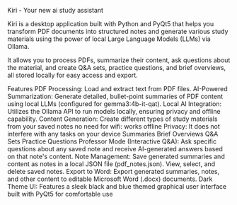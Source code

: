 Kiri - Your new ai study assistant 

Kiri is a desktop application built with Python and PyQt5 that helps you transform PDF documents into structured notes and generate various study materials using the power of local Large Language Models (LLMs) via Ollama.

It allows you to process PDFs, summarize their content, ask questions about the material, and create Q&A sets, practice questions, and brief overviews, all stored locally for easy access and export.

Features
PDF Processing: Load and extract text from PDF files.
AI-Powered Summarization: Generate detailed, bullet-point summaries of PDF content using local LLMs (configured for gemma3:4b-it-qat).
Local AI Integration: Utilizes the Ollama API to run models locally, ensuring privacy and offline capability.
Content Generation: Create different types of study materials from your saved notes
no need for wifi: works offline 
Privacy: It does not interfere with any tasks on your device
Summaries
Brief Overviews
Q&A Sets
Practice Questions
Professor Mode (Interactive Q&A): Ask specific questions about any saved note and receive AI-generated answers based on that note's content.
Note Management: Save generated summaries and content as notes in a local JSON file (pdf_notes.json). View, select, and delete saved notes.
Export to Word: Export generated summaries, notes, and other content to editable Microsoft Word (.docx) documents.
Dark Theme UI: Features a sleek black and blue themed graphical user interface built with PyQt5 for comfortable use
